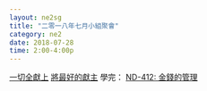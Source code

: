 ```yaml
---
layout: ne2sg
title: "二零一八年七月小組聚會"
category: ne2
date: 2018-07-28
time: 2:00-4:00p
---
```

<span>[一切全獻上](http://www.youtube.com/watch?v=Ny-fOQnXDiU)</span>
<span>[將最好的獻主](http://www.youtube.com/watch?v=YZ6VsdY8fnE)</span>
<span>學完： [ND-412: 金錢的管理](/ne2/newman.html)</span>
